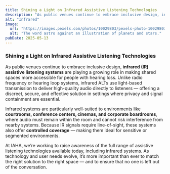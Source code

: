 ```yaml
---
title: Shining a Light on Infrared Assistive Listening Technologies
description: "As public venues continue to embrace inclusive design, infrared (IR) assistive listening systems are playing a growing role in making shared spaces more accessible for people with hearing loss. Unlike radio frequency or hearing loop systems, infrared ALTs use light-based transmission to deliver high-quality audio directly to listeners — offering a discreet, secure, and effective solution in settings where privacy and signal containment are essential."
alt: "Infrared"
image:
  url: "https://images.pexels.com/photos/10029803/pexels-photo-10029803.jpeg?auto=compress&cs=tinysrgb&w=1260&h=750&dpr=1"
  alt: "The word astro against an illustration of planets and stars."
pubDate: 2025-05-13
---
```


### Shining a Light on Infrared Assistive Listening Technologies

As public venues continue to embrace inclusive design, **infrared (IR) assistive listening systems** are playing a growing role in making shared spaces more accessible for people with hearing loss. Unlike radio frequency or hearing loop systems, infrared ALTs use light-based transmission to deliver high-quality audio directly to listeners — offering a discreet, secure, and effective solution in settings where privacy and signal containment are essential.

Infrared systems are particularly well-suited to environments like **courtrooms, conference centers, cinemas, and corporate boardrooms**, where audio must remain within the room and cannot risk interference from nearby systems. Because IR signals require line-of-sight, these systems also offer **controlled coverage** — making them ideal for sensitive or segmented environments.

At IAHA, we’re working to raise awareness of the full range of assistive listening technologies available today, including infrared systems. As technology and user needs evolve, it’s more important than ever to match the right solution to the right space — and to ensure that no one is left out of the conversation.
